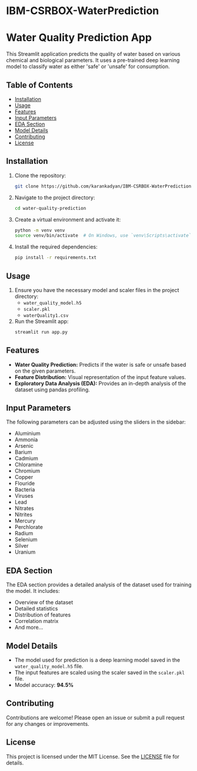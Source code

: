 # IBM-CSRBOX-WaterPrediction
# Water Quality Prediction App

This Streamlit application predicts the quality of water based on various chemical and biological parameters. It uses a pre-trained deep learning model to classify water as either 'safe' or 'unsafe' for consumption.

## Table of Contents
- [Installation](#installation)
- [Usage](#usage)
- [Features](#features)
- [Input Parameters](#input-parameters)
- [EDA Section](#eda-section)
- [Model Details](#model-details)
- [Contributing](#contributing)
- [License](#license)

## Installation

1. Clone the repository:
    ```bash
    git clone https://github.com/karankadyan/IBM-CSRBOX-WaterPrediction.git
    ```
2. Navigate to the project directory:
    ```bash
    cd water-quality-prediction
    ```
3. Create a virtual environment and activate it:
    ```bash
    python -m venv venv
    source venv/bin/activate  # On Windows, use `venv\Scripts\activate`
    ```
4. Install the required dependencies:
    ```bash
    pip install -r requirements.txt
    ```

## Usage

1. Ensure you have the necessary model and scaler files in the project directory:
    - `water_quality_model.h5`
    - `scaler.pkl`
    - `waterQuality1.csv`
2. Run the Streamlit app:
    ```bash
    streamlit run app.py
    ```

## Features

- **Water Quality Prediction:** Predicts if the water is safe or unsafe based on the given parameters.
- **Feature Distribution:** Visual representation of the input feature values.
- **Exploratory Data Analysis (EDA):** Provides an in-depth analysis of the dataset using pandas profiling.

## Input Parameters

The following parameters can be adjusted using the sliders in the sidebar:

- Aluminium
- Ammonia
- Arsenic
- Barium
- Cadmium
- Chloramine
- Chromium
- Copper
- Flouride
- Bacteria
- Viruses
- Lead
- Nitrates
- Nitrites
- Mercury
- Perchlorate
- Radium
- Selenium
- Silver
- Uranium

## EDA Section

The EDA section provides a detailed analysis of the dataset used for training the model. It includes:
- Overview of the dataset
- Detailed statistics
- Distribution of features
- Correlation matrix
- And more...

## Model Details

- The model used for prediction is a deep learning model saved in the `water_quality_model.h5` file.
- The input features are scaled using the scaler saved in the `scaler.pkl` file.
- Model accuracy: **94.5%**

## Contributing

Contributions are welcome! Please open an issue or submit a pull request for any changes or improvements.

## License

This project is licensed under the MIT License. See the [LICENSE](LICENSE) file for details.